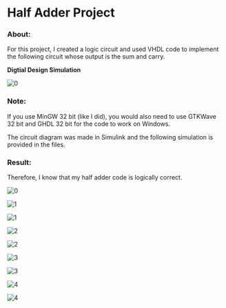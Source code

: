 # Half Adder Project

### About:

For this project, I created a logic circuit and used VHDL code to implement the following circuit whose output is the sum and carry.

**Digtial Design Simulation**

![0](https://user-images.githubusercontent.com/89553126/136720282-64545bd5-8a01-4e51-92d9-9ad6a60663e6.PNG)

### Note:
If you use MinGW 32 bit (like I did), you would also need to use GTKWave 32 bit and GHDL 32 bit for the code to work on Windows. 

The circuit diagram was made in Simulink and the following simulation is provided in the files.

### Result:
Therefore, I know that my half adder code is logically correct. 

![0](https://user-images.githubusercontent.com/89553126/136716713-9a4b099c-b1db-4485-95f8-7093f68bfaea.PNG)

![1](https://user-images.githubusercontent.com/89553126/136716714-3cd6131b-36d9-4e3d-9847-868f1597bd40.PNG)

![1](https://user-images.githubusercontent.com/89553126/136720365-83850361-0f62-4152-ab39-8a8c79747942.PNG)

![2](https://user-images.githubusercontent.com/89553126/136716716-8e8b0e60-3517-4d14-bfea-a43b0c669565.PNG)

![2](https://user-images.githubusercontent.com/89553126/136720377-5b149233-d8b3-4828-8998-43a1c0389f48.PNG)

![3](https://user-images.githubusercontent.com/89553126/136716718-9e2f2e1e-73aa-496c-b7cf-5f4da912e051.PNG)

![3](https://user-images.githubusercontent.com/89553126/136720380-dabd5df5-c3e9-4644-bf09-5175cdb53a22.PNG)

![4](https://user-images.githubusercontent.com/89553126/136716719-2ea3dd1f-6f07-483d-bf26-dab53e9f42a9.PNG)

![4](https://user-images.githubusercontent.com/89553126/136720385-55985df6-2f6b-461c-a49b-c8cbe9c06697.PNG)
